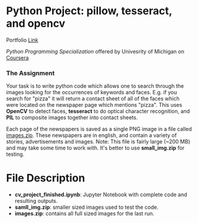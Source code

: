# Python Project: pillow, tesseract, and opencv
Portfolio [Link](https://github.com/sergatron/Portfolio)


*Python Programming Specialization* offered by Univesrity of Michigan on [Coursera](https://www.coursera.org/learn/python-project)

### The Assignment ###
Your task is to write python code which allows one to search through the images looking for the occurrences of keywords and faces. E.g. if you search for "pizza" it will return a contact sheet of all of the faces which were located on the newspaper page which mentions "pizza". This uses **OpenCV** to detect faces, **tesseract** to do optical character recognition, and **PIL** to composite images together into contact sheets.

Each page of the newspapers is saved as a single PNG image in a file called [images.zip](./readonly/images.zip). These newspapers are in english, and contain a variety of stories, advertisements and images. Note: This file is fairly large (~200 MB) and may take some time to work with. It's better to use **small_img.zip** for testing.

# File Description
 - **cv_project_finished.ipynb**: Jupyter Notebook with complete code and resulting outputs. 
 - **samll_img.zip**: smaller sized images used to test the code.
 - **images.zip**: contains all full sized images for the last run.
